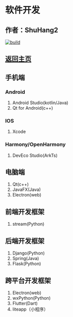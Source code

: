 # 软件开发

## 作者：ShuHang2

[![build](https://github.com/Anduin2017/HowToCook/actions/workflows/build.yml/badge.svg)](https://github.com/ShuHang2/ShuHang2.github.io)

## [返回主页](../README.md)

## 手机端

### Android

1. Android Studio(kotlin/Java)
2. Qt for Android(c++)

### IOS

1. Xcode

### Harmony/OpenHarmony

1. DevEco Studio(ArkTs)

## 电脑端

1. Qt(c++)
2. JavaFX(Java)
3. Electron(web)

## 前端开发框架

1. stream(Python)

## 后端开发框架

1. Django(Python)
2. Spring(Java)
3. Flask(Python)

## 跨平台开发框架

1. Electron(web)
2. wxPython(Python)
3. Flutter(Dart)
4. liteapp（小程序）
